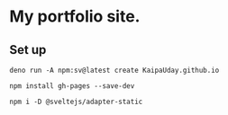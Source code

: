 # My portfolio site.
## Set up
`deno run -A npm:sv@latest create KaipaUday.github.io`

`npm install gh-pages --save-dev`

`npm i -D @sveltejs/adapter-static`